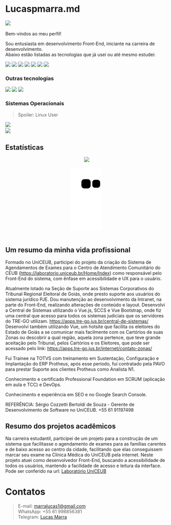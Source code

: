 # Lucaspmarra.md
![](https://hit.yhype.me/github/profile?user_id=30451874)

Bem-vindos ao meu perfil!

Sou entusiasta em desenvolvimento Front-End, iniciante na carreira de desenvolvimento.  
Abaixo estão listadas as tecnologias que já usei ou até mesmo estudei:

![](https://img.shields.io/badge/HTML-B%C3%A1sico-brightgreen)&nbsp;![](https://img.shields.io/badge/CSS-B%C3%A1sico-brightgreen)&nbsp;![](https://img.shields.io/badge/JavaScript-B%C3%A1sico-brightgreen)&nbsp;![](https://img.shields.io/badge/JQuery-B%C3%A1sico-brightgreen)&nbsp;![](https://img.shields.io/badge/Vue.js-Básico-blue)&nbsp;![](https://img.shields.io/badge/Axios-Básico-blue)&nbsp;![](https://img.shields.io/badge/React%20Js-Básico-blue)

### Outras tecnologias

![](https://img.shields.io/badge/TOTVS%20Protheus-B%C3%A1sico-orange)&nbsp;![](https://img.shields.io/badge/SQL-B%C3%A1sico-orange)&nbsp;![](https://img.shields.io/badge/Photoshop-B%C3%A1sico-orange)

### Sistemas Operacionais

>Spoiler: Linux User

![](https://img.shields.io/badge/Linux-Intermedi%C3%A1rio-red)  
![](https://img.shields.io/badge/Windows-Intermedi%C3%A1rio-red)

## Estatísticas
<div align="center">
<img alt="" height="150em" src="https://github-readme-stats.vercel.app/api?username=lucaspmarra&show_icons=true&theme=dark&include_all_commits=true&count_private=true"/>
<img height="150em" src="https://github-readme-stats.vercel.app/api/top-langs/?username=lucaspmarra&layout=compact&langs_count=7&theme=dark"/>
</div>
<br>
<div align="center">
<img src="https://github.com/lucaspmarra/lucaspmarra/blob/output/github-contribution-grid-snake.svg?palette=github-dark"/>
</div>
<br>
<!-- <div align="center">
  <img src="http://github-readme-streak-stats.herokuapp.com?user=lucaspmarra&theme=dracula&hide_border=true&date_format=j%20M%5B%20Y%5D"/>
</div> -->


## Um resumo da minha vida  profissional

Formado no UniCEUB, participei do projeto da criação do Sistema de Agendamentos de Exames para o Centro de Atendimento Comunitário do CEUB (https://laboratorio.uniceub.br/Home/Index) como responsável pelo Front-End do sistema, com ênfase em acessibilidade e UX para o usuário.

Atualmente lotado na Seção de Suporte aos Sistemas Corporativos do Tribunal Regional Eleitoral de Goiás, onde presto suporte aos usuários do sistema jurídico PJE.
Dou manutenção ao desenvolvimento da Intranet, na parte do Front-End, realizando alterações de conteúdo e layout.
Desenvolvi a Central de Sistemas utilizando o Vue.js, SCCS e Vue Bootstrap, onde fiz uma central que acesso para todos os sistemas judiciais que os servidores do TRE-GO utilizam. https://apps.tre-go.jus.br/central-de-sistemas/
Desenvolvi também utilizando Vue, um hotsite que facilita os eleitores do Estado de Goiás a se comunicar mais facilmente com os Cartórios de suas Zonas ou descobrir a qual região, aquela zona pertence, que teve grande aceitação pelo Tribunal, pelos Cartórios e os Eleitores, que pode ser acessado pelo link: https://apps.tre-go.jus.br/internet/contato-zonas/

Fui Trainee na TOTVS com treinamento em Sustentação, Configuração e Implantação do ERP Protheus, após esse período, fui contratado pela PAVO para prestar Suporte aos clientes Protheus como Analista N1.

Conhecimento e certificado Professional Foundation em SCRUM (aplicação em aula e TCC) e DevOps.

Conhecimento e experiência em SEO e no Google Search Console.

REFERÊNCIA: Sérgio Cozzetti Bertoldi de Souza - Gerente de Desenvolvimento de Software no UniCEUB. +55 61 91197498

## Resumo dos projetos acadêmicos

Na carreira estudantil, participei de um projeto para a construção de um sistema que facilitasse o agendamento de exames para as famílias carentes e de baixo acesso ao centro da cidade, facilitando que elas conseguissem marcar seu exame na Clínica Médica do UniCEUB pela internet.
Neste projeto atuei como desenvolvedor Front-End, buscando a acessibilidade de todos os usuários, mantendo a facilidade de acesso e leitura da interface.
Pode ser conferido na url: [Laboratório UniCEUB](https://laboratorio.uniceub.br/)

# Contatos
>E-mail: marralucas1@gmail.com  
>WhatsApp: +55 61 998856381  
>Telegram:  [Lucas Marra](https://t.me/kayjuv)
